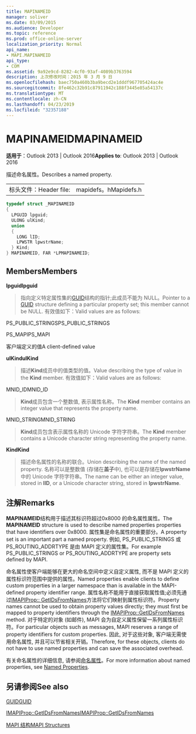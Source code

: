 ```yaml
---
title: MAPINAMEID
manager: soliver
ms.date: 03/09/2015
ms.audience: Developer
ms.topic: reference
ms.prod: office-online-server
localization_priority: Normal
api_name:
- MAPI.MAPINAMEID
api_type:
- COM
ms.assetid: 9a92e9cd-8282-4cf0-93af-4089b3763594
description: 上次修改时间：2015 年 3 月 9 日
ms.openlocfilehash: baec750a460b3ba9becd2e1dddf967705424ac4e
ms.sourcegitcommit: 8fe462c32b91c87911942c188f3445e85a54137c
ms.translationtype: MT
ms.contentlocale: zh-CN
ms.lasthandoff: 04/23/2019
ms.locfileid: "32357188"
---
```

# <a name="mapinameid"></a><span data-ttu-id="d6738-103">MAPINAMEID</span><span class="sxs-lookup"><span data-stu-id="d6738-103">MAPINAMEID</span></span>

  
  
<span data-ttu-id="d6738-104">**适用于**：Outlook 2013 | Outlook 2016</span><span class="sxs-lookup"><span data-stu-id="d6738-104">**Applies to**: Outlook 2013 | Outlook 2016</span></span> 
  
<span data-ttu-id="d6738-105">描述命名属性。</span><span class="sxs-lookup"><span data-stu-id="d6738-105">Describes a named property.</span></span> 
  
|||
|:-----|:-----|
|<span data-ttu-id="d6738-106">标头文件：</span><span class="sxs-lookup"><span data-stu-id="d6738-106">Header file:</span></span>  <br/> |<span data-ttu-id="d6738-107">mapidefs。h</span><span class="sxs-lookup"><span data-stu-id="d6738-107">Mapidefs.h</span></span>  <br/> |
   
```cpp
typedef struct _MAPINAMEID
{
  LPGUID lpguid;
  ULONG ulKind;
  union
  {
    LONG lID;
    LPWSTR lpwstrName;
  } Kind;
} MAPINAMEID, FAR *LPMAPINAMEID;

```

## <a name="members"></a><span data-ttu-id="d6738-108">Members</span><span class="sxs-lookup"><span data-stu-id="d6738-108">Members</span></span>

 <span data-ttu-id="d6738-109">**lpguid**</span><span class="sxs-lookup"><span data-stu-id="d6738-109">**lpguid**</span></span>
  
> <span data-ttu-id="d6738-110">指向定义特定属性集的[GUID](guid.md)结构的指针;此成员不能为 NULL。</span><span class="sxs-lookup"><span data-stu-id="d6738-110">Pointer to a [GUID](guid.md) structure defining a particular property set; this member cannot be NULL.</span></span> <span data-ttu-id="d6738-111">有效值如下：</span><span class="sxs-lookup"><span data-stu-id="d6738-111">Valid values are as follows:</span></span> 
    
<span data-ttu-id="d6738-112">PS_PUBLIC_STRINGS</span><span class="sxs-lookup"><span data-stu-id="d6738-112">PS_PUBLIC_STRINGS</span></span>
  
> 
    
<span data-ttu-id="d6738-113">PS_MAPI</span><span class="sxs-lookup"><span data-stu-id="d6738-113">PS_MAPI</span></span>
  
> 
    
<span data-ttu-id="d6738-114">客户端定义的值</span><span class="sxs-lookup"><span data-stu-id="d6738-114">A client-defined value</span></span>
  
> 
    
 <span data-ttu-id="d6738-115">**ulKind**</span><span class="sxs-lookup"><span data-stu-id="d6738-115">**ulKind**</span></span>
  
> <span data-ttu-id="d6738-116">描述**Kind**成员中的值类型的值。</span><span class="sxs-lookup"><span data-stu-id="d6738-116">Value describing the type of value in the **Kind** member.</span></span> <span data-ttu-id="d6738-117">有效值如下：</span><span class="sxs-lookup"><span data-stu-id="d6738-117">Valid values are as follows:</span></span> 
    
<span data-ttu-id="d6738-118">MNID_ID</span><span class="sxs-lookup"><span data-stu-id="d6738-118">MNID_ID</span></span> 
  
> <span data-ttu-id="d6738-119">**Kind**成员包含一个整数值, 表示属性名称。</span><span class="sxs-lookup"><span data-stu-id="d6738-119">The **Kind** member contains an integer value that represents the property name.</span></span> 
    
<span data-ttu-id="d6738-120">MNID_STRING</span><span class="sxs-lookup"><span data-stu-id="d6738-120">MNID_STRING</span></span> 
  
> <span data-ttu-id="d6738-121">**Kind**成员包含表示属性名称的 Unicode 字符字符串。</span><span class="sxs-lookup"><span data-stu-id="d6738-121">The **Kind** member contains a Unicode character string representing the property name.</span></span> 
    
 <span data-ttu-id="d6738-122">**Kind**</span><span class="sxs-lookup"><span data-stu-id="d6738-122">**Kind**</span></span>
  
> <span data-ttu-id="d6738-123">描述命名属性的名称的联合。</span><span class="sxs-lookup"><span data-stu-id="d6738-123">Union describing the name of the named property.</span></span> <span data-ttu-id="d6738-124">名称可以是整数值 (存储在**盖子**中), 也可以是存储在**lpwstrName**中的 Unicode 字符字符串。</span><span class="sxs-lookup"><span data-stu-id="d6738-124">The name can be either an integer value, stored in **lID**, or a Unicode character string, stored in **lpwstrName**.</span></span>
    
## <a name="remarks"></a><span data-ttu-id="d6738-125">注解</span><span class="sxs-lookup"><span data-stu-id="d6738-125">Remarks</span></span>

<span data-ttu-id="d6738-126">**MAPINAMEID**结构用于描述其标识符超过0x8000 的命名属性属性。</span><span class="sxs-lookup"><span data-stu-id="d6738-126">The **MAPINAMEID** structure is used to describe named properties properties that have identifiers over 0x8000.</span></span> <span data-ttu-id="d6738-127">属性集是命名属性的重要部分。</span><span class="sxs-lookup"><span data-stu-id="d6738-127">A property set is an important part a named property.</span></span> <span data-ttu-id="d6738-128">例如, PS_PUBLIC_STRINGS 或 PS_ROUTING_ADDRTYPE 是由 MAPI 定义的属性集。</span><span class="sxs-lookup"><span data-stu-id="d6738-128">For example PS_PUBLIC_STRINGS or PS_ROUTING_ADDRTYPE are property sets defined by MAPI.</span></span> 
  
<span data-ttu-id="d6738-129">命名属性使客户端能够在更大的命名空间中定义自定义属性, 而不是 MAPI 定义的属性标识符范围中提供的属性。</span><span class="sxs-lookup"><span data-stu-id="d6738-129">Named properties enable clients to define custom properties in a larger namespace than is available in the MAPI-defined property identifier range.</span></span> <span data-ttu-id="d6738-130">属性名称不能用于直接获取属性值;必须先通过[IMAPIProp:: GetIDsFromNames](imapiprop-getidsfromnames.md)方法将它们映射到属性标识符。</span><span class="sxs-lookup"><span data-stu-id="d6738-130">Property names cannot be used to obtain property values directly; they must first be mapped to property identifiers through the [IMAPIProp::GetIDsFromNames](imapiprop-getidsfromnames.md) method.</span></span> <span data-ttu-id="d6738-131">对于特定的对象 (如邮件), MAPI 会为自定义属性保留一系列属性标识符。</span><span class="sxs-lookup"><span data-stu-id="d6738-131">For particular objects such as messages, MAPI reserves a range of property identifiers for custom properties.</span></span> <span data-ttu-id="d6738-132">因此, 对于这些对象, 客户端无需使用命名属性, 并且可以节省相关开销。</span><span class="sxs-lookup"><span data-stu-id="d6738-132">Therefore, for these objects, clients do not have to use named properties and can save the associated overhead.</span></span> 
  
<span data-ttu-id="d6738-133">有关命名属性的详细信息, 请参阅[命名属性](mapi-named-properties.md)。</span><span class="sxs-lookup"><span data-stu-id="d6738-133">For more information about named properties, see [Named Properties](mapi-named-properties.md).</span></span>
  
## <a name="see-also"></a><span data-ttu-id="d6738-134">另请参阅</span><span class="sxs-lookup"><span data-stu-id="d6738-134">See also</span></span>



[<span data-ttu-id="d6738-135">GUID</span><span class="sxs-lookup"><span data-stu-id="d6738-135">GUID</span></span>](guid.md)
  
[<span data-ttu-id="d6738-136">IMAPIProp::GetIDsFromNames</span><span class="sxs-lookup"><span data-stu-id="d6738-136">IMAPIProp::GetIDsFromNames</span></span>](imapiprop-getidsfromnames.md)


[<span data-ttu-id="d6738-137">MAPI 结构</span><span class="sxs-lookup"><span data-stu-id="d6738-137">MAPI Structures</span></span>](mapi-structures.md)

